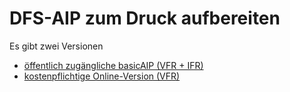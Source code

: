 DFS-AIP zum Druck aufbereiten
=============================

Es gibt zwei Versionen

 * [öffentlich zugängliche basicAIP (VFR + IFR)](basic/README.md)
 * [kostenpflichtige Online-Version (VFR)](online/README.md)
